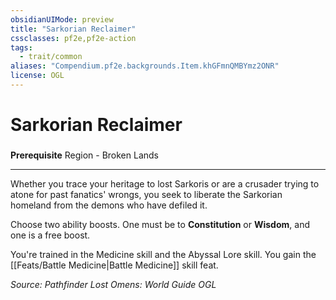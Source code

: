 ```yaml
---
obsidianUIMode: preview
title: "Sarkorian Reclaimer"
cssclasses: pf2e,pf2e-action
tags:
  - trait/common
aliases: "Compendium.pf2e.backgrounds.Item.khGFmnQMBYmz2ONR"
license: OGL
---
```

# Sarkorian Reclaimer

### 






**Prerequisite** Region - Broken Lands

* * *

Whether you trace your heritage to lost Sarkoris or are a crusader trying to atone for past fanatics' wrongs, you seek to liberate the Sarkorian homeland from the demons who have defiled it.

Choose two ability boosts. One must be to **Constitution** or **Wisdom**, and one is a free boost.

You're trained in the Medicine skill and the Abyssal Lore skill. You gain the [[Feats/Battle Medicine|Battle Medicine]] skill feat.

*Source: Pathfinder Lost Omens: World Guide*
*OGL*